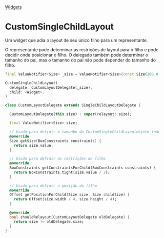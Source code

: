 [Widgets](https://github.com/leofds/flutter-class/blob/master/flutter/widgets/README.md)

# CustomSingleChildLayout

Um widget que adia o layout de seu único filho para um representante.

O representante pode determinar as restrições de layout para o filho e pode decidir onde posicionar o filho. O delegado também pode determinar o tamanho do pai, mas o tamanho do pai não pode depender do tamanho do filho.

```dart
final ValueNotifier<Size> _size = ValueNotifier<Size>(const Size(200.0, 100.0));
```

```dart
CustomSingleChildLayout(
  delegate: CustomLayoutDelegate(_size),
  child: <Widget>,
)
```

```dart
class CustomLayoutDelegate extends SingleChildLayoutDelegate {

  CustomLayoutDelegate(this.size) : super(relayout: size);

  final ValueNotifier<Size> size;

  // Usado para definir o tamanho do CustomSingleChildLayoutobjeto (não do filho).
  @override
  Size getSize(BoxConstraints constraints) {
    return size.value;
  }

  // Usado para definir as restrições do filho
  @override
  BoxConstraints getConstraintsForChild(BoxConstraints constraints) {
    return BoxConstraints.tight(size.value / 2);
  }

  // Usado para definir a posição do filho
  @override
  Offset getPositionForChild(Size size, Size childSize) {
    return Offset(size.width / 4, size.height / 4);
  }

  @override
  bool shouldRelayout(CustomLayoutDelegate oldDelegate) {
    return size != oldDelegate.size;
  }
}
```

